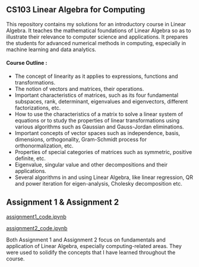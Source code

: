## CS103 Linear Algebra for Computing

This repository contains my solutions for an introductory course in Linear Algebra. It teaches the mathematical foundations of Linear Algebra so as to illustrate their relevance to computer science and applications. It prepares the students for advanced numerical methods in computing, especially in machine learning and data analytics.

#### Course Outline :
- The concept of linearity as it applies to expressions, functions and transformations.
- The notion of vectors and matrices, their operations.
- Important characteristics of matrices, such as its four fundamental subspaces, rank, determinant, eigenvalues and eigenvectors, different factorizations, etc.
- How to use the characteristics of a matrix to solve a linear system of equations or to study
the properties of linear transformations using various algorithms such as Gaussian and Gauss-Jordan
eliminations.
- Important concepts of vector spaces such as independence, basis, dimensions, orthogonality,
Gram-Schmidt process for orthonormalization, etc.
- Properties of special categories of matrices such as symmetric, positive definite, etc.
- Eigenvalue, singular value and other decompositions and their applications.
- Several algorithms in and using Linear Algebra, like linear regression, QR and power iteration for
eigen-analysis, Cholesky decomposition etc.

## Assignment 1 & Assignment 2
[assignment1_code.ipynb](https://github.com/cskang0121/linear-algebra-for-computing/blob/main/assignment_1/assignment1_code.ipynb)

[assignment2_code.ipynb](https://github.com/cskang0121/linear-algebra-for-computing/blob/main/assignment_2/assignment2_code.ipynb)

Both Assignment 1 and Assignment 2 focus on fundamentals and application of Linear Algebra, especially computing-related areas. They were used to solidify the concepts that I have learned throughout the course.
